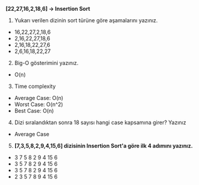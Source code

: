 **[22,27,16,2,18,6] -> Insertion Sort**
1. Yukarı verilen dizinin sort türüne göre aşamalarını yazınız.
- 16,22,27,2,18,6
- 2,16,22,27,18,6
- 2,16,18,22,27,6
- 2,6,16,18,22,27
2. Big-O gösterimini yazınız.
- O(n)
3. Time complexity
- Average Case: O(n)
- Worst Case: O(n^2)
- Best Case: O(n)
4. Dizi sıralandıktan sonra 18 sayısı hangi case kapsamına girer? Yazınız
- Average Case
5. **[7,3,5,8,2,9,4,15,6] dizisinin Insertion Sort'a göre ilk 4 adımını yazınız.**
- 3 7 5 8 2 9 4 15 6 
- 3 5 7 8 2 9 4 15 6 
- 3 5 7 8 2 9 4 15 6 
- 2 3 5 7 8 9 4 15 6
